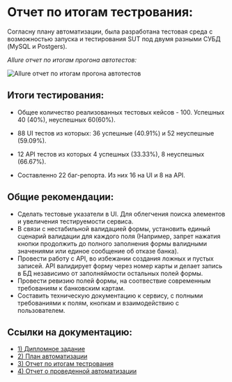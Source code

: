 # Отчет по итогам тестрования:

Согласну плану автоматизации, была разработана тестовая среда с возможностью запуска и тестирования SUT под двумя разными СУБД (MySQL и Postgers). 

*Allure отчет по итогам прогона автотестов:*

![Allure отчет по итогам прогона автотестов](https://user-images.githubusercontent.com/102676382/189652030-3260a8e1-5cdb-4c41-8ba6-7539770c2f8b.jpg)

## Итоги тестирования:

- Общее количество реализованных тестовых кейсов - 100. Успешных 40 (40%), неуспешных 60(60%).

- 88 UI тестов из которых: 36 успешные (40.91%) и 52 неуспешные (59.09%).
- 12 API тестов из которых 4 успешных (33.33%), 8 неуспешных (66.67%).

- Составленно 22 баг-репорта. Из них 16 на UI и 8 на API.

## Общие рекомендации:

- Сделать тестовые указатели в UI. Для облегчения поиска элементов и увеличения тестируемости сервиса.
- В связи с нестабильной валидацией формы, установить единый сценарий валидации для каждого поля (Например, запрет нажатия кнопки продолжить до полного заполнения формы валидными значениями или единое сообщение об отказе банка).
- Провести работу с API, во избежании создания ложных и пустых записей. API валидирует форму через номер карты и делает запись в БД независимо от заполняймости остальных полей формы. 
- Провести ревизию полей формы, на соотвествие современным требованиям к банковским картам.
- Составить техническую документацию к сервису, с полными требованиями к полям, кнопкам и взаимодействию с пользователем.  

## Ссылки на документацию:
- [1) Дипломное задание](https://github.com/netology-code/qa-diploma/blob/master/README.md)
- [2) План автоматизации](https://github.com/manny1892/QADiplomWork/blob/master/Plan.md)
- [3) Отчет по итогам тестрования](https://github.com/manny1892/QADiplomWork/blob/master/TestReport.md)
- [4) Отчет о проведенной автоматизации](https://github.com/manny1892/QADiplomWork/blob/master/Summary.md)
